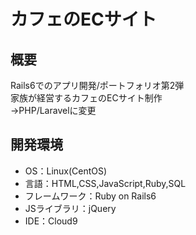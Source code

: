 # カフェのECサイト

## 概要
Rails6でのアプリ開発/ポートフォリオ第2弾<br />
家族が経営するカフェのECサイト制作<br />
→PHP/Laravelに変更

## 開発環境
- OS：Linux(CentOS)
- 言語：HTML,CSS,JavaScript,Ruby,SQL
- フレームワーク：Ruby on Rails6
- JSライブラリ：jQuery
- IDE：Cloud9
